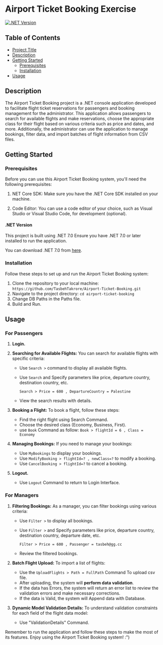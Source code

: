 # Airport Ticket Booking Exercise



[![.NET Version](https://img.shields.io/badge/.NET-7.0-blue)](https://dotnet.microsoft.com/)

## Table of Contents

- [Project Title](#project-title)
- [Description](#description)
- [Getting Started](#getting-started)
  - [Prerequisites](#prerequisites)
  - [Installation](#installation)
- [Usage](#usage)

## Description

The Airport Ticket Booking project is a .NET console application developed to facilitate flight ticket reservations for passengers and booking management for the administrator. This application allows passengers to search for available flights and make reservations, choose the appropriate class for their flight based on various criteria such as price and dates, and more. Additionally, the administrator can use the application to manage bookings, filter data, and import batches of flight information from CSV files.
## Getting Started

### Prerequisites

Before you can use this Airport Ticket Booking system, you'll need the following prerequisites:

1. NET Core SDK: Make sure you have the .NET Core SDK installed on your machine.

2. Code Editor: You can use a code editor of your choice, such as Visual Studio or Visual Studio Code, for development (optional).

####   .NET Version

  This project is built using .NET 7.0 Ensure you have .NET 7.0 or later installed to run the application.

  You can download .NET 7.0 from [here](https://dotnet.microsoft.com/download/dotnet/7.0).

   
### Installation

Follow these steps to set up and run the Airport Ticket Booking system:

1. Clone the repository to your local machine:
  `https://github.com/TasbehTakrore/Airport-Ticket-Booking.git`
2. Navigate to the project directory:
  `cd airport-ticket-booking`
3. Change DB Paths in the Paths file.
4. Build and Run.

## Usage

### For Passengers
1. **Login.**

2. **Searching for Available Flights:**
   You can search for available flights with specific criteria:
   - Use `Search >` command to display all available flights.
   - Use `Search` and Specify parameters like price, departure country, destination country, etc.

        `Search > Price = 600 , DepartureCountry = Palestine`
     
   - View the search results with details.
    
3. **Booking a Flight:**
   To book a flight, follow these steps:
   - Find the right flight using Search Command. 
   - Choose the desired class (Economy, Business, First).
   - use `Book` Command as follow:
        `Book > flightId = 6 , Class = Economy`


4. **Managing Bookings:**
   If you need to manage your bookings:
   - Use `MyBookings` to display your bookings.
   - Use `ModifyBooking > flightId=? , newClass=?` to modify a booking.
   - Use `CancelBooking > flightId=?` to cancel a booking.

5. **Logout.**
   - Use `Logout` Command to return to Login Interface.
   
### For Managers

1. **Filtering Bookings:**
   As a manager, you can filter bookings using various criteria:
   - Use `Filter >` to display all bookings.
   - Use `Filter >` and Specify parameters like price, departure country, destination country, departure date, etc.
     
       `Filter > Price = 600 , Passenger = tasbeh@gg.cc`
     
   - Review the filtered bookings.

2. **Batch Flight Upload:**
   To import a list of flights:
   - Use the `UploadFlights > Path = FullPath` Command To upload csv file.
   - After uploading, the system will **perform data validation**.
   - If the data has Errors, the system will return an error list to review the validation errors and make necessary corrections.
   - If the data is Valid, the system will Append data with Database.

3. **Dynamic Model Validation Details:**
   To understand validation constraints for each field of the flight data model:
   - Use "ValidationDetails" Command.



Remember to run the application and follow these steps to make the most of its features. Enjoy using the Airport Ticket Booking system! :")


